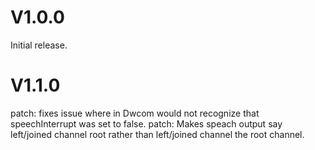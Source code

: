 # V1.0.0
Initial release.

# V1.1.0


patch: fixes issue where in Dwcom would not recognize that speechInterrupt was set to false.
patch: Makes speach output say left/joined channel root rather than left/joined channel the root channel.